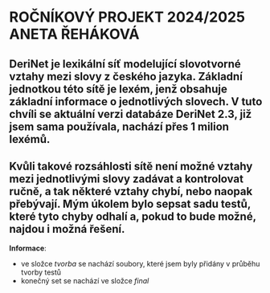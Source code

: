 # ROČNÍKOVÝ PROJEKT 2024/2025 ANETA ŘEHÁKOVÁ
## DeriNet je lexikální síť modelující slovotvorné vztahy mezi slovy z českého jazyka. Základní jednotkou této sítě je lexém, jenž obsahuje základní informace o jednotlivých slovech. V tuto chvíli se aktuální verzi databáze DeriNet 2.3, již jsem sama používala, nachází přes 1 milion lexémů. 

## Kvůli takové rozsáhlosti sítě není možné vztahy mezi jednotlivými slovy zadávat a kontrolovat ručně, a tak některé vztahy chybí, nebo naopak přebývají. Mým úkolem bylo sepsat sadu testů, které tyto chyby odhalí a, pokud to bude možné, najdou i možná řešení. 

**Informace**:
- ve složce *tvorba* se nachází soubory, které jsem byly přidány v průběhu tvorby testů
- konečný set se nachází ve složce *final*
